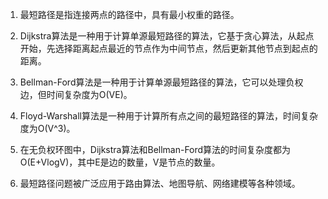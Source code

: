 

1. 最短路径是指连接两点的路径中，具有最小权重的路径。

2. Dijkstra算法是一种用于计算单源最短路径的算法，它基于贪心算法，从起点开始，先选择距离起点最近的节点作为中间节点，然后更新其他节点到起点的距离。

3. Bellman-Ford算法是一种用于计算单源最短路径的算法，它可以处理负权边，但时间复杂度为O(VE)。

4. Floyd-Warshall算法是一种用于计算所有点之间的最短路径的算法，时间复杂度为O(V^3)。

5. 在无负权环图中，Dijkstra算法和Bellman-Ford算法的时间复杂度都为O(E+VlogV)，其中E是边的数量，V是节点的数量。

6. 最短路径问题被广泛应用于路由算法、地图导航、网络建模等各种领域。